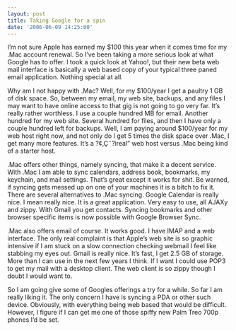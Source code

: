```yaml
---
layout: post
title: Taking Google for a spin
date: '2006-06-09 14:25:00'
---
```


I’m not sure Apple has earned my $100 this year when it comes time for my .Mac account renewal. So I’ve been taking a more serious look at what Google has to offer. I took a quick look at Yahoo!, but their new beta web mail interface is basically a web based copy of your typical three paned email application. Nothing special at all.

Why am I not happy with .Mac? Well, for my $100/year I get a paultry 1 GB of disk space. So, between my email, my web site, backups, and any files I may want to have online access to that gig is not going to go very far. It’s really rather worthless. I use a couple hundred MB for email. Another hundred for my web site. Several hundred for files, and then I have only a couple hundred left for backups. Well, I am paying around $100/year for my web host right now, and not only do I get 5 times the disk space over .Mac, I get many more features. It’s a ?¢‚Ç¨?ìreal” web host versus .Mac being kind of a starter host.

.Mac offers other things, namely syncing, that make it a decent service. With .Mac I am able to sync calendars, address book, bookmarks, my keychain, and mail settings. That’s great except it works for shit. Be warned, if syncing gets messed up on one of your machines it is a bitch to fix it. There are several alternatives to .Mac syncing. Google Calendar is really nice. I mean really nice. It is a great application. Very easy to use, all AJAXy and zippy. With Gmail you get contacts. Syncing bookmarks and other browser specific items is now possible with Google Browser Sync.

.Mac also offers email of course. It works good. I have IMAP and a web interface. The only real complaint is that Apple’s web site is so graphic intensive if I am stuck on a slow connection checking webmail I feel like stabbing my eyes out. Gmail is really nice. It’s fast, I get 2.5 GB of storage. More than I can use in the next few years I think. If I want I could use POP3 to get my mail with a desktop client. The web client is so zippy though I doubt I would want to.

So I am going give some of Googles offerings a try for a while. So far I am really liking it. The only concern I have is syncing a PDA or other such device. Obviously, with everything being web based that would be difficult. However, I figure if I can get me one of those spiffy new Palm Treo 700p phones I’d be set.

<!--kg-card-end: markdown-->